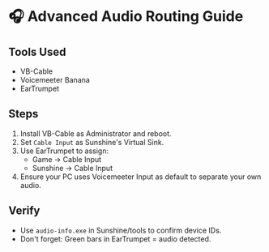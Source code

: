 # 🎧 Advanced Audio Routing Guide

## Tools Used
- VB-Cable
- Voicemeeter Banana
- EarTrumpet

## Steps
1. Install VB-Cable as Administrator and reboot.
2. Set `Cable Input` as Sunshine's Virtual Sink.
3. Use EarTrumpet to assign:
   - Game → Cable Input
   - Sunshine → Cable Input
4. Ensure your PC uses Voicemeeter Input as default to separate your own audio.

## Verify
- Use `audio-info.exe` in Sunshine/tools to confirm device IDs.
- Don't forget: Green bars in EarTrumpet = audio detected.
